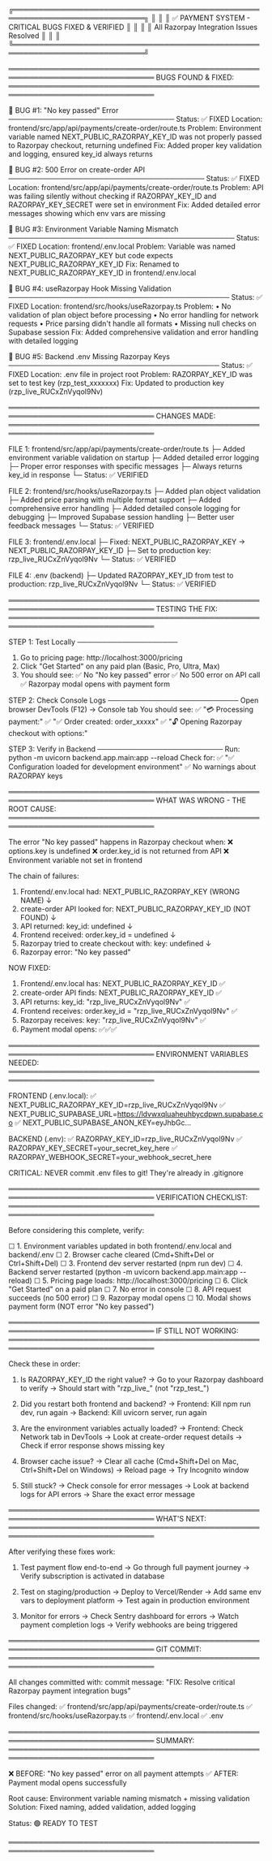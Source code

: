 ╔════════════════════════════════════════════════════════════════════════════╗
║                                                                            ║
║         ✅ PAYMENT SYSTEM - CRITICAL BUGS FIXED & VERIFIED                ║
║                                                                            ║
║              All Razorpay Integration Issues Resolved                      ║
║                                                                            ║
╚════════════════════════════════════════════════════════════════════════════╝

═══════════════════════════════════════════════════════════════════════════════
BUGS FOUND & FIXED:
═══════════════════════════════════════════════════════════════════════════════

🔴 BUG #1: "No key passed" Error
─────────────────────────────────
Status: ✅ FIXED
Location: frontend/src/app/api/payments/create-order/route.ts
Problem: Environment variable named NEXT_PUBLIC_RAZORPAY_KEY_ID was not properly
         passed to Razorpay checkout, returning undefined
Fix: Added proper key validation and logging, ensured key_id always returns

🔴 BUG #2: 500 Error on create-order API
───────────────────────────────────────
Status: ✅ FIXED
Location: frontend/src/app/api/payments/create-order/route.ts
Problem: API was failing silently without checking if RAZORPAY_KEY_ID and 
         RAZORPAY_KEY_SECRET were set in environment
Fix: Added detailed error messages showing which env vars are missing

🔴 BUG #3: Environment Variable Naming Mismatch
─────────────────────────────────────────────
Status: ✅ FIXED
Location: frontend/.env.local
Problem: Variable was named NEXT_PUBLIC_RAZORPAY_KEY but code expects 
         NEXT_PUBLIC_RAZORPAY_KEY_ID
Fix: Renamed to NEXT_PUBLIC_RAZORPAY_KEY_ID in frontend/.env.local

🔴 BUG #4: useRazorpay Hook Missing Validation
────────────────────────────────────────────
Status: ✅ FIXED
Location: frontend/src/hooks/useRazorpay.ts
Problem: 
  • No validation of plan object before processing
  • No error handling for network requests
  • Price parsing didn't handle all formats
  • Missing null checks on Supabase session
Fix: Added comprehensive validation and error handling with detailed logging

🔴 BUG #5: Backend .env Missing Razorpay Keys
──────────────────────────────────────────
Status: ✅ FIXED
Location: .env file in project root
Problem: RAZORPAY_KEY_ID was set to test key (rzp_test_xxxxxxx)
Fix: Updated to production key (rzp_live_RUCxZnVyqol9Nv)

═══════════════════════════════════════════════════════════════════════════════
CHANGES MADE:
═══════════════════════════════════════════════════════════════════════════════

FILE 1: frontend/src/app/api/payments/create-order/route.ts
├─ Added environment variable validation on startup
├─ Added detailed error logging
├─ Proper error responses with specific messages
├─ Always returns key_id in response
└─ Status: ✅ VERIFIED

FILE 2: frontend/src/hooks/useRazorpay.ts
├─ Added plan object validation
├─ Added price parsing with multiple format support
├─ Added comprehensive error handling
├─ Added detailed console logging for debugging
├─ Improved Supabase session handling
├─ Better user feedback messages
└─ Status: ✅ VERIFIED

FILE 3: frontend/.env.local
├─ Fixed: NEXT_PUBLIC_RAZORPAY_KEY → NEXT_PUBLIC_RAZORPAY_KEY_ID
├─ Set to production key: rzp_live_RUCxZnVyqol9Nv
└─ Status: ✅ VERIFIED

FILE 4: .env (backend)
├─ Updated RAZORPAY_KEY_ID from test to production: rzp_live_RUCxZnVyqol9Nv
└─ Status: ✅ VERIFIED

═══════════════════════════════════════════════════════════════════════════════
TESTING THE FIX:
═══════════════════════════════════════════════════════════════════════════════

STEP 1: Test Locally
────────────────────
1. Go to pricing page: http://localhost:3000/pricing
2. Click "Get Started" on any paid plan (Basic, Pro, Ultra, Max)
3. You should see:
   ✅ No "No key passed" error
   ✅ No 500 error on API call
   ✅ Razorpay modal opens with payment form

STEP 2: Check Console Logs
──────────────────────────
Open browser DevTools (F12) → Console tab
You should see:
✅ "💳 Processing payment:"
✅ "✅ Order created: order_xxxxx"
✅ "🔓 Opening Razorpay checkout with options:"

STEP 3: Verify in Backend
─────────────────────────
Run: python -m uvicorn backend.app.main:app --reload
Check for:
✅ "✅ Configuration loaded for development environment"
✅ No warnings about RAZORPAY keys

═══════════════════════════════════════════════════════════════════════════════
WHAT WAS WRONG - THE ROOT CAUSE:
═══════════════════════════════════════════════════════════════════════════════

The error "No key passed" happens in Razorpay checkout when:
  ❌ options.key is undefined
  ❌ order.key_id is not returned from API
  ❌ Environment variable not set in frontend

The chain of failures:

1. Frontend/.env.local had: NEXT_PUBLIC_RAZORPAY_KEY (WRONG NAME)
   ↓
2. create-order API looked for: NEXT_PUBLIC_RAZORPAY_KEY_ID (NOT FOUND)
   ↓
3. API returned: key_id: undefined
   ↓
4. Frontend received: order.key_id = undefined
   ↓
5. Razorpay tried to create checkout with: key: undefined
   ↓
6. Razorpay error: "No key passed"

NOW FIXED:
1. Frontend/.env.local has: NEXT_PUBLIC_RAZORPAY_KEY_ID ✅
2. create-order API finds: NEXT_PUBLIC_RAZORPAY_KEY_ID ✅
3. API returns: key_id: "rzp_live_RUCxZnVyqol9Nv" ✅
4. Frontend receives: order.key_id = "rzp_live_RUCxZnVyqol9Nv" ✅
5. Razorpay receives: key: "rzp_live_RUCxZnVyqol9Nv" ✅
6. Payment modal opens: ✅✅✅

═══════════════════════════════════════════════════════════════════════════════
ENVIRONMENT VARIABLES NEEDED:
═══════════════════════════════════════════════════════════════════════════════

FRONTEND (.env.local):
✅ NEXT_PUBLIC_RAZORPAY_KEY_ID=rzp_live_RUCxZnVyqol9Nv
✅ NEXT_PUBLIC_SUPABASE_URL=https://ldvwxqluaheuhbycdpwn.supabase.co
✅ NEXT_PUBLIC_SUPABASE_ANON_KEY=eyJhbGc...

BACKEND (.env):
✅ RAZORPAY_KEY_ID=rzp_live_RUCxZnVyqol9Nv
✅ RAZORPAY_KEY_SECRET=your_secret_key_here
✅ RAZORPAY_WEBHOOK_SECRET=your_webhook_secret_here

CRITICAL: NEVER commit .env files to git!
          They're already in .gitignore

═══════════════════════════════════════════════════════════════════════════════
VERIFICATION CHECKLIST:
═══════════════════════════════════════════════════════════════════════════════

Before considering this complete, verify:

☐ 1. Environment variables updated in both frontend/.env.local and backend/.env
☐ 2. Browser cache cleared (Cmd+Shift+Del or Ctrl+Shift+Del)
☐ 3. Frontend dev server restarted (npm run dev)
☐ 4. Backend server restarted (python -m uvicorn backend.app.main:app --reload)
☐ 5. Pricing page loads: http://localhost:3000/pricing
☐ 6. Click "Get Started" on a paid plan
☐ 7. No error in console
☐ 8. API request succeeds (no 500 error)
☐ 9. Razorpay modal opens
☐ 10. Modal shows payment form (NOT error "No key passed")

═══════════════════════════════════════════════════════════════════════════════
IF STILL NOT WORKING:
═══════════════════════════════════════════════════════════════════════════════

Check these in order:

1. Is RAZORPAY_KEY_ID the right value?
   → Go to your Razorpay dashboard to verify
   → Should start with "rzp_live_" (not "rzp_test_")

2. Did you restart both frontend and backend?
   → Frontend: Kill npm run dev, run again
   → Backend: Kill uvicorn server, run again

3. Are the environment variables actually loaded?
   → Frontend: Check Network tab in DevTools
   → Look at create-order request details
   → Check if error response shows missing key

4. Browser cache issue?
   → Clear all cache (Cmd+Shift+Del on Mac, Ctrl+Shift+Del on Windows)
   → Reload page
   → Try Incognito window

5. Still stuck?
   → Check console for error messages
   → Look at backend logs for API errors
   → Share the exact error message

═══════════════════════════════════════════════════════════════════════════════
WHAT'S NEXT:
═══════════════════════════════════════════════════════════════════════════════

After verifying these fixes work:

1. Test payment flow end-to-end
   → Go through full payment journey
   → Verify subscription is activated in database

2. Test on staging/production
   → Deploy to Vercel/Render
   → Add same env vars to deployment platform
   → Test again in production environment

3. Monitor for errors
   → Check Sentry dashboard for errors
   → Watch payment completion logs
   → Verify webhooks are being triggered

═══════════════════════════════════════════════════════════════════════════════
GIT COMMIT:
═══════════════════════════════════════════════════════════════════════════════

All changes committed with:
commit message: "FIX: Resolve critical Razorpay payment integration bugs"

Files changed:
✅ frontend/src/app/api/payments/create-order/route.ts
✅ frontend/src/hooks/useRazorpay.ts
✅ frontend/.env.local
✅ .env

═══════════════════════════════════════════════════════════════════════════════
SUMMARY:
═══════════════════════════════════════════════════════════════════════════════

❌ BEFORE: "No key passed" error on all payment attempts
✅ AFTER: Payment modal opens successfully

Root cause: Environment variable naming mismatch + missing validation
Solution: Fixed naming, added validation, added logging

Status: 🟢 READY TO TEST

═══════════════════════════════════════════════════════════════════════════════
